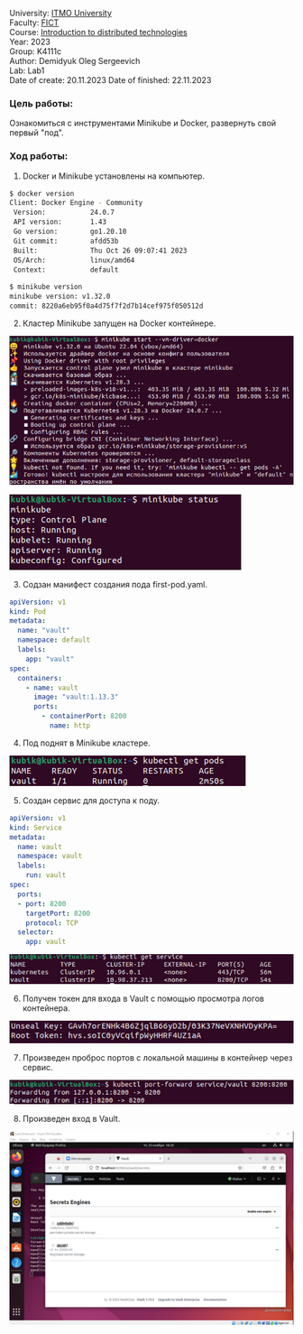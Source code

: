 University: [ITMO University](https://itmo.ru/ru/)  
Faculty: [FICT](https://fict.itmo.ru)    
Course: [Introduction to distributed technologies](https://github.com/itmo-ict-faculty/introduction-to-distributed-technologies)     
Year: 2023  
Group: K4111c  
Author: Demidyuk Oleg Sergeevich  
Lab: Lab1  
Date of create: 20.11.2023 
Date of finished: 22.11.2023

### Цель работы:

Ознакомиться с инструментами Minikube и Docker, развернуть свой первый "под".

### Ход работы:

1. Docker и Minikube установлены на компьютер.

```bash
$ docker version
Client: Docker Engine - Community
 Version:           24.0.7
 API version:       1.43
 Go version:        go1.20.10
 Git commit:        afdd53b
 Built:             Thu Oct 26 09:07:41 2023
 OS/Arch:           linux/amd64
 Context:           default
```
```bash
$ minikube version
minikube version: v1.32.0
commit: 8220a6eb95f0a4d75f7f2d7b14cef975f050512d
```

2. Кластер Minikube запущен на Docker контейнере.

![Image text](https://github.com/SilnoEnamored/2023_2024-introduction_to_distributed_technologies-k4111c-demidyuk_o_s/raw/main/lab1/screenshots/1.jpg)

![Image text](https://github.com/SilnoEnamored/2023_2024-introduction_to_distributed_technologies-k4111c-demidyuk_o_s/raw/main/lab1/screenshots/2.jpg)

3. Содзан манифест создания пода first-pod.yaml.

```yaml
apiVersion: v1
kind: Pod
metadata:
  name: "vault"
  namespace: default
  labels:
    app: "vault"
spec:
  containers:
    - name: vault
      image: "vault:1.13.3"
      ports:
        - containerPort: 8200
          name: http
```
4. Под поднят в Minikube кластере.

![Image text](https://github.com/SilnoEnamored/2023_2024-introduction_to_distributed_technologies-k4111c-demidyuk_o_s/raw/main/lab1/screenshots/3.jpg)  

5. Создан сервис для доступа к поду.
   
```yaml
apiVersion: v1
kind: Service
metadata:
  name: vault
  namespace: vault
  labels:
    run: vault
spec:
  ports:
  - port: 8200
    targetPort: 8200
    protocol: TCP
  selector:
    app: vault
```
![Image text](https://github.com/SilnoEnamored/2023_2024-introduction_to_distributed_technologies-k4111c-demidyuk_o_s/raw/main/lab1/screenshots/4.jpg)

6. Получен токен для входа в Vault с помощью просмотра логов контейнера.

![Image text](https://github.com/SilnoEnamored/2023_2024-introduction_to_distributed_technologies-k4111c-demidyuk_o_s/raw/main/lab1/screenshots/6.jpg)

7. Произведен проброс портов c локальной машины в контейнер через сервис.

![Image text](https://github.com/SilnoEnamored/2023_2024-introduction_to_distributed_technologies-k4111c-demidyuk_o_s/raw/main/lab1/screenshots/5.jpg)

8. Произведен вход в Vault.

![Image text](https://github.com/SilnoEnamored/2023_2024-introduction_to_distributed_technologies-k4111c-demidyuk_o_s/raw/main/lab1/screenshots/7.jpg)
